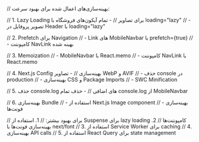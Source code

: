 // بهینه‌سازی‌های اعمال شده برای بهبود سرعت:

// 1. Lazy Loading برای تصاویر
// - تمام آیکون‌های فروشگاه با loading="lazy"
// - تصویر پروفایل در Header با loading="lazy"

// 2. Prefetch برای Navigation
// - Link های MobileNavbar با prefetch={true}
// - کامپوننت NavLink بهینه شده

// 3. Memoization
// - MobileNavbar با React.memo
// - کامپوننت NavLink با React.memo

// 4. Next.js Config بهینه‌سازی
// - تصاویر WebP و AVIF
// - حذف console در production
// - بهینه‌سازی CSS و Package Imports
// - SWC Minification

// 5. حذف console.log های اضافی
// - حذف تمام console.log از MobileNavbar

// 6. بهینه‌سازی Bundle
// - استفاده از Next.js Image component
// - بهینه‌سازی فونت‌ها

// برای بهبود بیشتر:
// 1. استفاده از Suspense برای lazy loading کامپوننت‌ها
// 2. بهینه‌سازی فونت‌ها با next/font
// 3. استفاده از Service Worker برای caching
// 4. بهینه‌سازی API calls
// 5. استفاده از React Query برای state management
